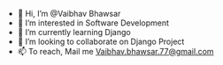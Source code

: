 - 👋 Hi, I’m @Vaibhav Bhawsar
- 👀 I’m interested in Software Development
- 🌱 I’m currently learning Django
- 💞️ I’m looking to collaborate on Django Project
- 📫 To reach, Mail me Vaibhav.bhawsar.77@gmail.com

<!---
vaibhavbhwsr/vaibhavbhwsr is a ✨ special ✨ repository because its `README.md` (this file) appears on your GitHub profile.
You can click the Preview link to take a look at your changes.
--->
